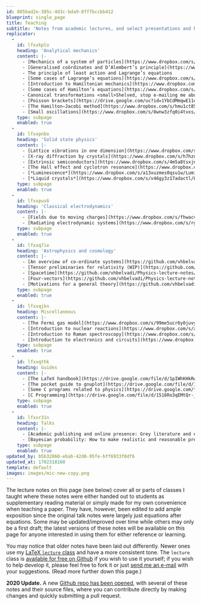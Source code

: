 ```yaml
---
id: 885bad2e-385c-4d3c-bda9-8fffbccbb412
blueprint: single_page
title: Teaching
subtitle: 'Notes from academic lectures, and select presentations and handbooks, all from classes previously taught'
replicator:
  -
    id: lfxxkplo
    heading: 'Analytical mechanics'
    content: |-
      - [Mechanics of a system of particles](https://www.dropbox.com/s/acyo0sdkwel0pk5/Mechanics-system-of-particles.pdf?dl=1)
      - [Generalised coördinates and D’Alembert’s principle](https://www.dropbox.com/s/wdi830htmuefptz/Constraints-DAlembert.pdf?dl=1)
      - The principle of least action and Lagrange’s equations
      - [Some cases of Lagrange’s equations](https://www.dropbox.com/s/nbre8ormljhhpjy/Lagrange-cases.pdf?dl=1)
      - [Introduction to Hamiltonian mechanics](https://www.dropbox.com/s/4epwjh745x3393f/Intro-to-Hamiltonian.pdf?dl=1)
      - [Some cases of Hamilton’s equations](https://www.dropbox.com/s/l2ld9bljtvsgnmf/hamiltonian-cases.pdf?dl=1)
      - Canonical transformations <small>Shelved, stop e-mailing me about this</small>
      - [Poisson brackets](https://drive.google.com/uc?id=1YbCdMmqwE11ofBNKWQ_CRikOsZvnqpC2)
      - [The Hamilton–Jacobi method](https://www.dropbox.com/s/hmu1ct85h515xke/Hamilton-Jacobi.pdf?dl=1)
      - [Small oscillations](https://www.dropbox.com/s/8wnw3zfq0i4tvxs/Small-Oscillations.pdf?dl=1)
    type: subpage
    enabled: true
  -
    id: lfxxpnbo
    heading: 'Solid state physics'
    content: |-
      - [Lattice vibrations in one dimension](https://www.dropbox.com/s/ny0z7a9bkw3aq29/Vibrations-of-1D-lattice.pdf?dl=1)
      - [X-ray diffraction by crystals](https://www.dropbox.com/s/h7hzn1tfumkxv63/Crystal-XRD.pdf?dl=1)
      - [Extrinsic semiconductors](https://www.dropbox.com/s/4m5a8tsxjnb2bmv/Extrinsic-Semiconductors.pdf?dl=1)
      - [The Hall effect and cyclotron resonance](https://www.dropbox.com/s/0ym7nlms8qhpkic/Hall-effect-Cyclotron-frequency.pdf?dl=1)
      - [*Luminescence*](https://www.dropbox.com/s/a13xuzmes0qsu1w/Luminence.pdf?dl=1)
      - [*Liquid crystals*](https://www.dropbox.com/s/v46gy3z17adactl/Liquid-Crystals-presentation.pdf?dl=1)
    type: subpage
    enabled: true
  -
    id: lfxxpus6
    heading: 'Classical electrodynamics'
    content: |-
      - [Fields due to moving charges](https://www.dropbox.com/s/fhwacv7wtxpggsz/Moving-charge-fields.pdf?dl=1)
      - [Radiating electrodynamic systems](https://www.dropbox.com/s/rg0mwt4f3nwg6zu/Radiating-electrodynamic-systems.pdf?dl=1)
    type: subpage
    enabled: true
  -
    id: lfxxq7ie
    heading: 'Astrophysics and cosmology'
    content: |-
      - [An overview of co-ordinate systems](https://github.com/vhbelvadi/Physics-lecture-notes/raw/master/Relativity/00-Coordinates/00-Coordinates.pdf)
      - [Tensor preliminaries for relativity (WIP)](https://github.com/vhbelvadi/Physics-lecture-notes/raw/master/Relativity/01-Tensors-WIP/01-Tensors.pdf)
      - [Spacetime](https://github.com/vhbelvadi/Physics-lecture-notes/raw/master/Relativity/02-Spacetime/Spacetime.pdf)
      - [Four-vectors](https://github.com/vhbelvadi/Physics-lecture-notes/raw/master/Relativity/03-Four-vectors/Four-vectors.pdf)
      - [Motivations for a general theory](https://github.com/vhbelvadi/Physics-lecture-notes/raw/master/Relativity/04-Motivations-for-GR/Motivations-for-GR.pdf)
    type: subpage
    enabled: true
  -
    id: lfxxqjkn
    heading: Miscellaneous
    content: |-
      - [The Fermi gas model](https://www.dropbox.com/s/99me5ucr6y0juvy/Fermi-gas-model.pdf?dl=1)
      - [Introduction to nuclear reactions](https://www.dropbox.com/s/av9ppbgigj1b5re/Reaction-basics.pdf?dl=1)
      - [Introduction to Raman spectroscopy](https://www.dropbox.com/s/01ve2khjjjm3ueu/Raman-spectroscopy.pdf?dl=1)
      - [Introduction to electronics and circuits](https://www.dropbox.com/s/bsofrhz3wvm6j2e/Introductory-Electronics-OE.pdf?dl=1)
    type: subpage
    enabled: true
  -
    id: lfxxqthk
    heading: Guides
    content: |-
      - [The LaTeX handbook](https://drive.google.com/file/d/1pIWhKHkRw6gJSEhciPEtvDA9QB0m3_qB/view?usp=sharing)
      - [The pocket guide to gnuplot](https://drive.google.com/file/d/1GUjqkUCH-Dkaug0dV8yC7DIjQ5vKra_t/view?usp=sharing)
      - [Some C programs related to physics](https://drive.google.com/file/d/1MRx8qqIVnScz3cnTb50dr5cOH-U4qBZS/view?usp=sharing) <small>and the <a href="https://github.com/vhbelvadi/Physics-lecture-notes/blob/master/C-program-and-solutions/C-Printed-Solutions/C-Printed-Solutions.tex">source .tex file</a></small>
      - [C Programming](https://drive.google.com/file/d/1516Ro3qEMtQr-_qd67c3UIw5UWFGcSOi/view?usp=sharing) <small> Archived temporarily</small>
    type: subpage
    enabled: true
  -
    id: lfxxr31n
    heading: Talks
    content: |-
      - [Academic publishing and online presence: Grey literature and expanding classrooms in the information era](https://www.dropbox.com/s/3jmplax8hir5gz2/Academic-Publishing-Online-KUD.pdf?dl=1)
      - [Bayesian probability: How to make realistic and reasonable predictions](https://www.dropbox.com/s/q3zcvbtpq85hskb/statistical-methods-social-sciences.pdf?dl=1)
    type: subpage
    enabled: true
updated_by: b5b32860-ebab-42d8-95fe-bff6933f0df6
updated_at: 1702318160
template: default
images: images/mic-new-copy.png
---
```

The lecture notes on this page (see below) cover all or parts of classes I taught where these notes were either handed out to students as supplementary reading material or simply made for my own convenience when teaching a paper. They have, however, been edited to add ample exposition since the original talk notes were largely just equations after equations. Some may be updated/improved over time while others may only be a first draft; the latest versions of these notes will be available on this page for anyone interested in using them for either reference or learning.

You may notice that older notes have been laid out differently. Newer ones use my [LaTeX `lecture` class](https://vhbelvadi.com/latex-lecture-notes-class) and have a more consistent tone. The `lecture` class is [available for free on Github](https://vhbelvadi.github.io/LaTeX-lecture-notes-class/) if you wish to use it yourself; if you wish to help develop it, please feel free to fork it or just [send me an e-mail](https://mailto:hello@vhbelvadi.com) with your suggestions. (Read more further down this page.)

<div class="aside">
<strong>2020 Update.</strong> A new <a href="https://github.com/vhbelvadi/Physics-lecture-notes">Github repo has been opened</a>, with several of these notes and their source files, where you can contribute directly by making changes and quickly submitting a pull request.
</div>